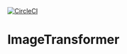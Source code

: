 [![CircleCI](https://circleci.com/gh/ShirmanDenis/ImageTransformer.svg?style=svg)](https://circleci.com/gh/ShirmanDenis/ImageTransformer)
# ImageTransformer

